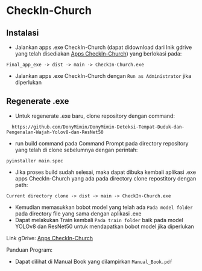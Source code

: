 # CheckIn-Church
## Instalasi
- Jalankan apps .exe CheckIn-Church (dapat didownload dari lnik gdrive yang telah disediakan [Apps CheckIn-Church](https://drive.google.com/drive/folders/1Pw5jhF1Z_wOf98aa74XPHRbxdnM5nJDJ?usp=sharing)) yang berlokasi pada:
```
Final_app_exe -> dist -> main -> CheckIn-Church.exe
```
- Jalankan apps .exe CheckIn-Church dengan ``Run as Administrator`` jika diperlukan

## Regenerate .exe
- Untuk regenerate .exe baru, clone repository dengan command:
```
  https://github.com/DonyMimin/DonyMimin-Deteksi-Tempat-Duduk-dan-Pengenalan-Wajah-Yolov8-dan-ResNet50
```
- run build command pada Command Prompt pada directory repository yang telah di clone sebelumnya dengan perintah:
```
pyinstaller main.spec
```
- Jika proses build sudah selesai, maka dapat dibuka kembali aplikasi .exe apps CheckIn-Church yang ada pada directory clone repostitory dengan path:
```
Current directory clone -> dist -> main -> CheckIn-Church.exe
```
- Kemudian memasukkan bobot model yang telah ada ``Pada model folder`` pada directory file yang sama dengan aplikasi .exe
- Dapat melakukan Train kembali ``Pada train folder`` baik pada model YOLOv8 dan ResNet50 untuk mendapatkan bobot model jika diperlukan

Link gDrive:
 [Apps CheckIn-Church](https://drive.google.com/drive/folders/1Pw5jhF1Z_wOf98aa74XPHRbxdnM5nJDJ?usp=sharing)

Panduan Program:
- Dapat dilihat di Manual Book yang dilampirkan ``Manual_Book.pdf``
